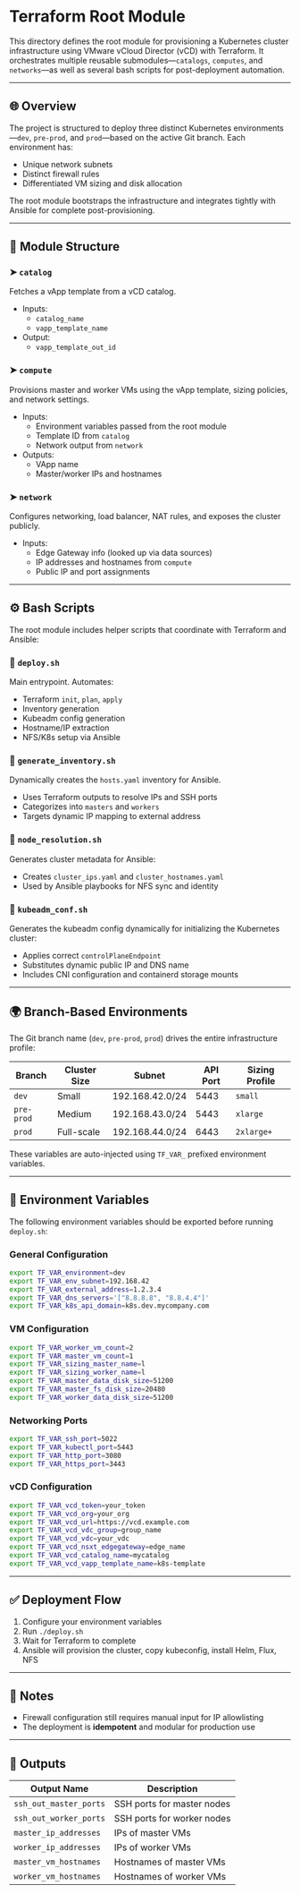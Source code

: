 # Terraform Root Module

This directory defines the root module for provisioning a Kubernetes cluster infrastructure using VMware vCloud Director (vCD) with Terraform. It orchestrates multiple reusable submodules—`catalogs`, `computes`, and `networks`—as well as several bash scripts for post-deployment automation.

---

## 🌐 Overview

The project is structured to deploy three distinct Kubernetes environments—`dev`, `pre-prod`, and `prod`—based on the active Git branch. Each environment has:

- Unique network subnets
- Distinct firewall rules
- Differentiated VM sizing and disk allocation

The root module bootstraps the infrastructure and integrates tightly with Ansible for complete post-provisioning.

---

## 📁 Module Structure

### ➤ `catalog`
Fetches a vApp template from a vCD catalog.

- Inputs:
  - `catalog_name`
  - `vapp_template_name`
- Output:
  - `vapp_template_out_id`

### ➤ `compute`
Provisions master and worker VMs using the vApp template, sizing policies, and network settings.

- Inputs:
  - Environment variables passed from the root module
  - Template ID from `catalog`
  - Network output from `network`
- Outputs:
  - VApp name
  - Master/worker IPs and hostnames

### ➤ `network`
Configures networking, load balancer, NAT rules, and exposes the cluster publicly.

- Inputs:
  - Edge Gateway info (looked up via data sources)
  - IP addresses and hostnames from `compute`
  - Public IP and port assignments

---

## ⚙️ Bash Scripts

The root module includes helper scripts that coordinate with Terraform and Ansible:

### 🔹 `deploy.sh`
Main entrypoint. Automates:

- Terraform `init`, `plan`, `apply`
- Inventory generation
- Kubeadm config generation
- Hostname/IP extraction
- NFS/K8s setup via Ansible

### 🔹 `generate_inventory.sh`
Dynamically creates the `hosts.yaml` inventory for Ansible.

- Uses Terraform outputs to resolve IPs and SSH ports
- Categorizes into `masters` and `workers`
- Targets dynamic IP mapping to external address

### 🔹 `node_resolution.sh`
Generates cluster metadata for Ansible:

- Creates `cluster_ips.yaml` and `cluster_hostnames.yaml`
- Used by Ansible playbooks for NFS sync and identity

### 🔹 `kubeadm_conf.sh`
Generates the kubeadm config dynamically for initializing the Kubernetes cluster:

- Applies correct `controlPlaneEndpoint`
- Substitutes dynamic public IP and DNS name
- Includes CNI configuration and containerd storage mounts

---

## 🌍 Branch-Based Environments

The Git branch name (`dev`, `pre-prod`, `prod`) drives the entire infrastructure profile:

| Branch     | Cluster Size | Subnet         | API Port | Sizing Profile |
|------------|---------------|----------------|----------|----------------|
| `dev`      | Small         | 192.168.42.0/24 | 5443     | `small`        |
| `pre-prod` | Medium        | 192.168.43.0/24 | 5443     | `xlarge`       |
| `prod`     | Full-scale    | 192.168.44.0/24 | 6443     | `2xlarge+`     |

These variables are auto-injected using `TF_VAR_` prefixed environment variables.

---

## 🔐 Environment Variables

The following environment variables should be exported before running `deploy.sh`:

### General Configuration
```bash
export TF_VAR_environment=dev
export TF_VAR_env_subnet=192.168.42
export TF_VAR_external_address=1.2.3.4
export TF_VAR_dns_servers='["8.8.8.8", "8.8.4.4"]'
export TF_VAR_k8s_api_domain=k8s.dev.mycompany.com
```

### VM Configuration
```bash
export TF_VAR_worker_vm_count=2
export TF_VAR_master_vm_count=1
export TF_VAR_sizing_master_name=l
export TF_VAR_sizing_worker_name=l
export TF_VAR_master_data_disk_size=51200
export TF_VAR_master_fs_disk_size=20480
export TF_VAR_worker_data_disk_size=51200
```

### Networking Ports
```bash
export TF_VAR_ssh_port=5022
export TF_VAR_kubectl_port=5443
export TF_VAR_http_port=3080
export TF_VAR_https_port=3443
```

### vCD Configuration
```bash
export TF_VAR_vcd_token=your_token
export TF_VAR_vcd_org=your_org
export TF_VAR_vcd_url=https://vcd.example.com
export TF_VAR_vcd_vdc_group=group_name
export TF_VAR_vcd_vdc=your_vdc
export TF_VAR_vcd_nsxt_edgegateway=edge_name
export TF_VAR_vcd_catalog_name=mycatalog
export TF_VAR_vcd_vapp_template_name=k8s-template
```

---

## ✅ Deployment Flow

1. Configure your environment variables
2. Run `./deploy.sh`
3. Wait for Terraform to complete
4. Ansible will provision the cluster, copy kubeconfig, install Helm, Flux, NFS

---

## 📌 Notes

- Firewall configuration still requires manual input for IP allowlisting
- The deployment is **idempotent** and modular for production use

---

## 📁 Outputs

| Output Name           | Description                      |
|-----------------------|----------------------------------|
| `ssh_out_master_ports` | SSH ports for master nodes       |
| `ssh_out_worker_ports` | SSH ports for worker nodes       |
| `master_ip_addresses`  | IPs of master VMs                |
| `worker_ip_addresses`  | IPs of worker VMs                |
| `master_vm_hostnames`  | Hostnames of master VMs          |
| `worker_vm_hostnames`  | Hostnames of worker VMs          |


